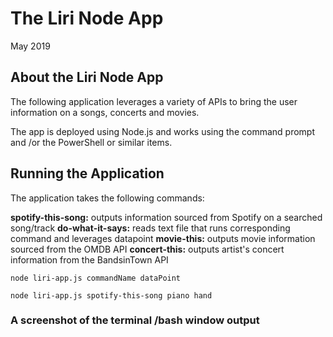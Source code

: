 # The Liri Node App

May 2019

## About the Liri Node App

The following application leverages a variety of APIs to bring the user information on a songs, concerts and movies. 

The app is deployed using Node.js and works using the command prompt and /or the PowerShell or similar items.

## Running the Application

The application takes the following commands:

**spotify-this-song:** outputs information sourced from Spotify on a searched song/track
**do-what-it-says:** reads text file that runs corresponding command and leverages datapoint
**movie-this:** outputs movie information sourced from the OMDB API
**concert-this:** outputs artist's concert information from the BandsinTown API

```
node liri-app.js commandName dataPoint
```

```
node liri-app.js spotify-this-song piano hand
```

### A screenshot of the terminal /bash window output